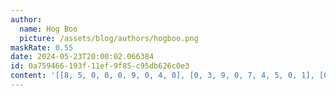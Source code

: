 ```yaml
---
author:
  name: Hog Boo
  picture: /assets/blog/authors/hogboo.png
maskRate: 0.55
date: 2024-05-23T20:00:02.066384
id: 0a759466-193f-11ef-9f85-c95db626c0e3
content: '[[8, 5, 0, 0, 0, 9, 0, 4, 0], [0, 3, 9, 0, 7, 4, 5, 0, 1], [0, 4, 0, 5, 0, 1, 0, 9, 0], [0, 8, 5, 0, 9, 0, 0, 0, 0], [3, 0, 0, 0, 0, 0, 0, 0, 5], [0, 0, 0, 7, 5, 0, 4, 0, 0], [2, 0, 8, 0, 4, 0, 0, 0, 0], [5, 0, 0, 1, 0, 3, 0, 2, 8], [9, 6, 3, 0, 2, 7, 0, 5, 4]]'
---
```

